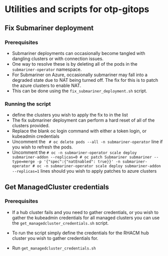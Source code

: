 # Utilities and scripts for otp-gitops 

## Fix Submariner deployment 

### Prerequisites
* Submariner deployments can occasionally become tangled with dangling clusters or with connection issues. 
* One way to resolve these is by deleting all of the pods in the `submariner-operator` namespace. 
* For Submariner on Azure, occasionally submariner may fall into a degraded state due to NAT being turned off. The fix for this is to patch the azure clusters to enable NAT. 
* This can be done using the `fix_submariner_deployment.sh` script. 

### Running the script

* define the clusters you wish to apply the fix to in the list
* The fix submariner deployment can perform a hard reset of all of the clusters provided. 
* Replace the blank oc login command with either a token login, or kubeadmin credentials 
* Uncomment the ` # oc delete pods --all -n submariner-operator` line if you wish to refresh the pods. 
* Uncomment the `# oc -n submariner-operator scale deploy submariner-addon --replicas=0 # oc patch Submariner submariner --type=merge -p '{"spec":{"natEnabled": true}}' -n submariner-operator # oc -n submariner-operator scale deploy submariner-addon --replicas=1` lines should you wish to apply patches to azure clusters 

## Get ManagedCluster credentials

### Prerequisites 

* If a hub cluster fails and you need to gather credentials, or you wish to gather the kubeadmin credentials for all managed clusters you can use the `get_managedcluster_credentials.sh` script. 

* To run the script simply define the credentials for the RHACM hub cluster you wish to gather credentials for. 
* Run `get_managedcluster_credentials.sh`
